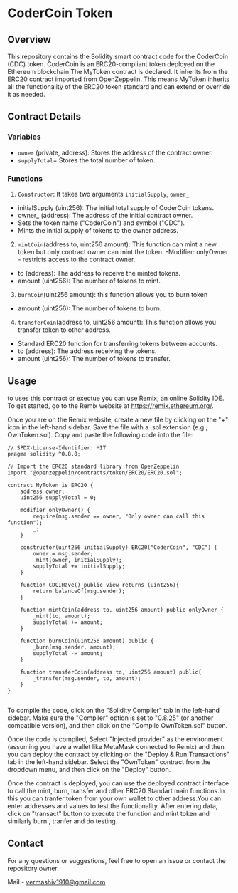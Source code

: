 # CoderCoin Token

## Overview

This repository contains the Solidity smart contract code for the CoderCoin (CDC) token. CoderCoin is an ERC20-compliant token deployed on the Ethereum blockchain.The MyToken contract is declared. It inherits from the ERC20 contract imported from OpenZeppelin. This means MyToken inherits all the functionality of the ERC20 token standard and can extend or override it as needed.

## Contract Details

### Variables

- `owner` (private, address): Stores the address of the contract owner.
- `supplyTotal`= Stores the total number of token.
### Functions

1. `Constructor`: It takes two arguments `initialSupply`, `owner_`
- initialSupply (uint256): The initial total supply of CoderCoin tokens.
- owner_ (address): The address of the initial contract owner.
- Sets the token name ("CoderCoin") and symbol ("CDC").
- Mints the initial supply of tokens to the owner address.
2. `mintCoin`(address to, uint256 amount): This function can mint a new token but only contract owner can mint the token.
-Modifier: onlyOwner - restricts access to the contract owner.
- to (address): The address to receive the minted tokens.
- amount (uint256): The number of tokens to mint.
3. `burnCoin`(uint256 amount): this function allows you to burn token
- amount (uint256): The number of tokens to burn.
4. `transferCoin`(address to, uint256 amount): This function allows you transfer token to other address.
- Standard ERC20 function for transferring tokens between accounts.
- to (address): The address receiving the tokens.
- amount (uint256): The number of tokens to transfer.

## Usage
to uses this contract or exectue you can use Remix, an online Solidity IDE. To get started, go to the Remix website at https://remix.ethereum.org/.

Once you are on the Remix website, create a new file by clicking on the "+" icon in the left-hand sidebar. Save the file with a .sol extension (e.g., OwnToken.sol). Copy and paste the following code into the file:

```solidity
// SPDX-License-Identifier: MIT
pragma solidity ^0.8.0;

// Import the ERC20 standard library from OpenZeppelin
import "@openzeppelin/contracts/token/ERC20/ERC20.sol";

contract MyToken is ERC20 {
    address owner;
    uint256 supplyTotal = 0;

    modifier onlyOwner() {
        require(msg.sender == owner, "Only owner can call this function");
        _;
    }

    constructor(uint256 initialSupply) ERC20("CoderCoin", "CDC") {
        owner = msg.sender;
        _mint(owner, initialSupply);
        supplyTotal += initialSupply;
    }

    function CDCIHave() public view returns (uint256){
        return balanceOf(msg.sender);
    }

    function mintCoin(address to, uint256 amount) public onlyOwner {
        _mint(to, amount);
        supplyTotal += amount;
    }

    function burnCoin(uint256 amount) public {
        _burn(msg.sender, amount);
        supplyTotal -= amount;
    }

    function transferCoin(address to, uint256 amount) public{
        _transfer(msg.sender, to, amount);
    }
}


```
To compile the code, click on the "Solidity Compiler" tab in the left-hand sidebar. Make sure the "Compiler" option is set to "0.8.25" (or another compatible version), and then click on the "Compile OwnToken.sol" button.

Once the code is compiled, Select "Injected provider" as the environment (assuming you have a wallet like MetaMask connected to Remix) and then you can deploy the contract by clicking on the "Deploy & Run Transactions" tab in the left-hand sidebar. Select the "OwnToken" contract from the dropdown menu, and then click on the "Deploy" button.

Once the contract is deployed, you can use the deployed contract interface to call the mint, burn, transfer and other ERC20 Standart main functions.In this you can tranfer token from your own wallet to other address.You can enter addresses and values to test the functionality. After entering data, click on "transact" button to execute the function and mint token and similarly burn , tranfer and do testing. 

## Contact
For any questions or suggestions, feel free to open an issue or contact the repository owner.

Mail - vermashiv1910@gmail.com
